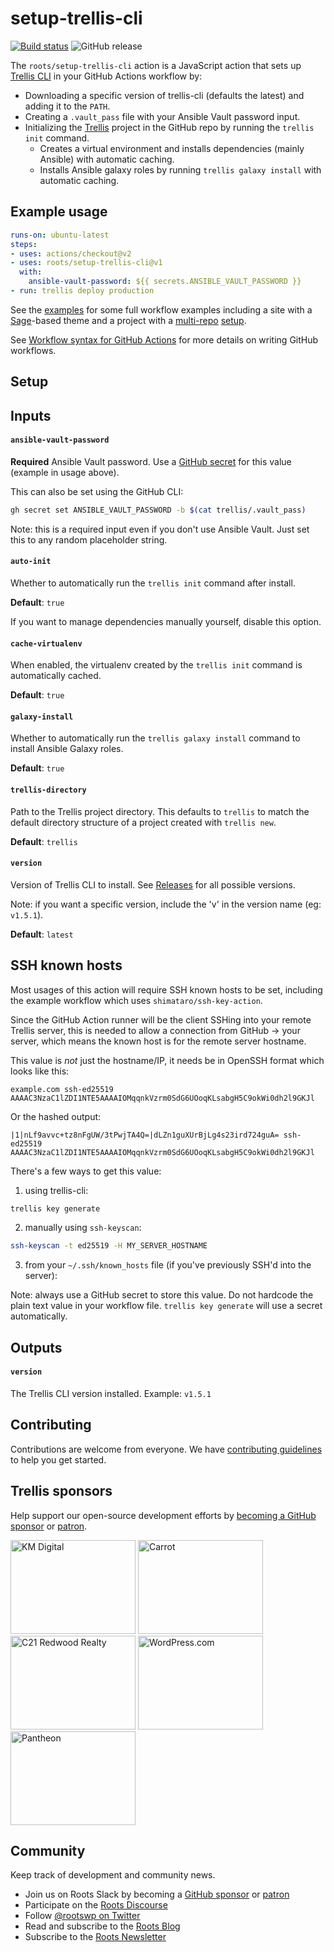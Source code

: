 # setup-trellis-cli

[![Build status](https://img.shields.io/github/workflow/status/roots/setup-trellis-cli/Tests?style=flat-square)](https://github.com/roots/setup-trellis-cli/actions)
![GitHub release](https://img.shields.io/github/release/roots/setup-trellis-cli?style=flat-square)

The `roots/setup-trellis-cli` action is a JavaScript action that sets up [Trellis CLI](https://github.com/roots/trellis-cli) in your GitHub Actions workflow by:

* Downloading a specific version of trellis-cli (defaults the latest) and adding it to the `PATH`.
* Creating a `.vault_pass` file with your Ansible Vault password input.
* Initializing the [Trellis](https://github.com/roots/trellis) project in the GitHub repo by running the `trellis init` command.
    * Creates a virtual environment and installs dependencies (mainly Ansible) with automatic caching.
    * Installs Ansible galaxy roles by running `trellis galaxy install` with automatic caching.

## Example usage

```yaml
runs-on: ubuntu-latest
steps:
- uses: actions/checkout@v2
- uses: roots/setup-trellis-cli@v1
  with:
    ansible-vault-password: ${{ secrets.ANSIBLE_VAULT_PASSWORD }}
- run: trellis deploy production
```

See the [examples](./examples) for some full workflow examples including a site
with a [Sage](https://github.com/roots/sage)-based theme and a project
with a [multi-repo](https://github.com/roots/trellis/issues/883#issuecomment-329054858) [setup](https://github.com/roots/trellis/issues/883#issuecomment-329052189).

See [Workflow syntax for GitHub Actions](https://help.github.com/en/articles/workflow-syntax-for-github-actions) for more details on writing GitHub workflows.

## Setup

## Inputs

#### `ansible-vault-password`
**Required** Ansible Vault password. Use a [GitHub secret](https://docs.github.com/en/actions/security-guides/encrypted-secrets) for this value (example in usage
above).

This can also be set using the GitHub CLI:

```bash
gh secret set ANSIBLE_VAULT_PASSWORD -b $(cat trellis/.vault_pass)
```

Note: this is a required input even if you don't use Ansible Vault. Just set
this to any random placeholder string.

#### `auto-init`
Whether to automatically run the `trellis init` command after install.

**Default**: `true`

If you want to manage dependencies manually yourself, disable this option.

#### `cache-virtualenv`
When enabled, the virtualenv created by the `trellis init` command is automatically
cached.

**Default**: `true`

#### `galaxy-install`
Whether to automatically run the `trellis galaxy install` command to install
Ansible Galaxy roles.

**Default**: `true`

#### `trellis-directory`
Path to the Trellis project directory. This defaults to `trellis` to match the default directory structure of a project created with `trellis new`.

**Default**: `trellis`

#### `version`
Version of Trellis CLI to install. See
[Releases](https://github.com/roots/trellis-cli/releases) for all possible
versions.

Note: if you want a specific version, include the 'v' in the version name (eg:
`v1.5.1`).

**Default**: `latest`

## SSH known hosts
Most usages of this action will require SSH known hosts to be set, including the example workflow which uses `shimataro/ssh-key-action`.

Since the GitHub Action runner will be the client SSHing into your remote Trellis server, this is needed to allow a connection from GitHub -> your server, which means the known host is for the remote server hostname.

This value is _not_ just the hostname/IP, it needs be in OpenSSH format which looks like this:

```plain
example.com ssh-ed25519 AAAAC3NzaC1lZDI1NTE5AAAAIOMqqnkVzrm0SdG6UOoqKLsabgH5C9okWi0dh2l9GKJl
```

Or the hashed output:
```plain
|1|nLf9avvc+tz8nFgUW/3tPwjTA4Q=|dLZn1guXUrBjLg4s23ird724guA= ssh-ed25519 AAAAC3NzaC1lZDI1NTE5AAAAIOMqqnkVzrm0SdG6UOoqKLsabgH5C9okWi0dh2l9GKJl
```

There's a few ways to get this value:

1. using trellis-cli:
```bash
trellis key generate
```
2. manually using `ssh-keyscan`:
```bash
ssh-keyscan -t ed25519 -H MY_SERVER_HOSTNAME
```
3. from your `~/.ssh/known_hosts` file (if you've previously SSH'd into the server):

Note: always use a GitHub secret to store this value. Do not hardcode the plain
text value in your workflow file. `trellis key generate` will use a secret
automatically.

## Outputs

#### `version`
The Trellis CLI version installed. Example: `v1.5.1`

## Contributing

Contributions are welcome from everyone. We have [contributing guidelines](https://github.com/roots/guidelines/blob/master/CONTRIBUTING.md) to help you get started.

## Trellis sponsors

Help support our open-source development efforts by [becoming a GitHub sponsor](https://github.com/sponsors/roots) or [patron](https://www.patreon.com/rootsdev).

<a href="https://k-m.com/"><img src="https://cdn.roots.io/app/uploads/km-digital.svg" alt="KM Digital" width="200" height="150"></a> <a href="https://carrot.com/"><img src="https://cdn.roots.io/app/uploads/carrot.svg" alt="Carrot" width="200" height="150"></a> <a href="https://www.c21redwood.com/"><img src="https://cdn.roots.io/app/uploads/c21redwood.svg" alt="C21 Redwood Realty" width="200" height="150"></a> <a href="https://wordpress.com/"><img src="https://cdn.roots.io/app/uploads/wordpress.svg" alt="WordPress.com" width="200" height="150"></a> <a href="https://pantheon.io/"><img src="https://cdn.roots.io/app/uploads/pantheon.svg" alt="Pantheon" width="200" height="150"></a>

## Community

Keep track of development and community news.

- Join us on Roots Slack by becoming a [GitHub sponsor](https://github.com/sponsors/roots) or [patron](https://www.patreon.com/rootsdev)
- Participate on the [Roots Discourse](https://discourse.roots.io/)
- Follow [@rootswp on Twitter](https://twitter.com/rootswp)
- Read and subscribe to the [Roots Blog](https://roots.io/blog/)
- Subscribe to the [Roots Newsletter](https://roots.io/subscribe/)
